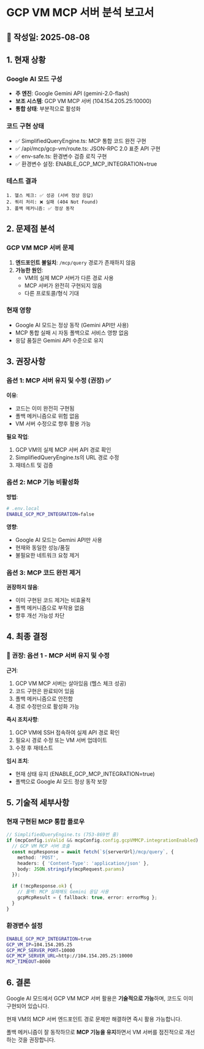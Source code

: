 # GCP VM MCP 서버 분석 보고서

## 📅 작성일: 2025-08-08

## 1. 현재 상황

### Google AI 모드 구성
- **주 엔진**: Google Gemini API (gemini-2.0-flash)
- **보조 시스템**: GCP VM MCP 서버 (104.154.205.25:10000)
- **통합 상태**: 부분적으로 활성화

### 코드 구현 상태
- ✅ SimplifiedQueryEngine.ts: MCP 통합 코드 완전 구현
- ✅ /api/mcp/gcp-vm/route.ts: JSON-RPC 2.0 표준 API 구현
- ✅ env-safe.ts: 환경변수 검증 로직 구현
- ✅ 환경변수 설정: ENABLE_GCP_MCP_INTEGRATION=true

### 테스트 결과
```
1. 헬스 체크: ✅ 성공 (서버 정상 응답)
2. 쿼리 처리: ❌ 실패 (404 Not Found)
3. 폴백 메커니즘: ✅ 정상 동작
```

## 2. 문제점 분석

### GCP VM MCP 서버 문제
1. **엔드포인트 불일치**: `/mcp/query` 경로가 존재하지 않음
2. **가능한 원인**:
   - VM의 실제 MCP 서버가 다른 경로 사용
   - MCP 서버가 완전히 구현되지 않음
   - 다른 프로토콜/형식 기대

### 현재 영향
- Google AI 모드는 정상 동작 (Gemini API만 사용)
- MCP 통합 실패 시 자동 폴백으로 서비스 영향 없음
- 응답 품질은 Gemini API 수준으로 유지

## 3. 권장사항

### 옵션 1: MCP 서버 유지 및 수정 (권장) ✅
**이유**:
- 코드는 이미 완전히 구현됨
- 폴백 메커니즘으로 위험 없음
- VM 서버 수정으로 향후 활용 가능

**필요 작업**:
1. GCP VM의 실제 MCP 서버 API 경로 확인
2. SimplifiedQueryEngine.ts의 URL 경로 수정
3. 재테스트 및 검증

### 옵션 2: MCP 기능 비활성화
**방법**:
```bash
# .env.local
ENABLE_GCP_MCP_INTEGRATION=false
```

**영향**:
- Google AI 모드는 Gemini API만 사용
- 현재와 동일한 성능/품질
- 불필요한 네트워크 요청 제거

### 옵션 3: MCP 코드 완전 제거
**권장하지 않음**:
- 이미 구현된 코드 제거는 비효율적
- 폴백 메커니즘으로 부작용 없음
- 향후 개선 가능성 차단

## 4. 최종 결정

### 🎯 권장: 옵션 1 - MCP 서버 유지 및 수정

**근거**:
1. GCP VM MCP 서버는 살아있음 (헬스 체크 성공)
2. 코드 구현은 완료되어 있음
3. 폴백 메커니즘으로 안전함
4. 경로 수정만으로 활성화 가능

**즉시 조치사항**:
1. GCP VM에 SSH 접속하여 실제 API 경로 확인
2. 필요시 경로 수정 또는 VM 서버 업데이트
3. 수정 후 재테스트

**임시 조치**:
- 현재 상태 유지 (ENABLE_GCP_MCP_INTEGRATION=true)
- 폴백으로 Google AI 모드 정상 동작 보장

## 5. 기술적 세부사항

### 현재 구현된 MCP 통합 플로우
```typescript
// SimplifiedQueryEngine.ts (753-869번 줄)
if (mcpConfig.isValid && mcpConfig.config.gcpVMMCP.integrationEnabled) {
  // GCP VM MCP 서버 호출
  const mcpResponse = await fetch(`${serverUrl}/mcp/query`, {
    method: 'POST',
    headers: { 'Content-Type': 'application/json' },
    body: JSON.stringify(mcpRequest.params)
  });
  
  if (!mcpResponse.ok) {
    // 폴백: MCP 실패해도 Gemini 응답 사용
    gcpMcpResult = { fallback: true, error: errorMsg };
  }
}
```

### 환경변수 설정
```bash
ENABLE_GCP_MCP_INTEGRATION=true
GCP_VM_IP=104.154.205.25
GCP_MCP_SERVER_PORT=10000
GCP_MCP_SERVER_URL=http://104.154.205.25:10000
MCP_TIMEOUT=8000
```

## 6. 결론

Google AI 모드에서 GCP VM MCP 서버 활용은 **기술적으로 가능**하며, 코드도 이미 구현되어 있습니다. 

현재 VM의 MCP 서버 엔드포인트 경로 문제만 해결하면 즉시 활용 가능합니다.

폴백 메커니즘이 잘 동작하므로 **MCP 기능을 유지**하면서 VM 서버를 점진적으로 개선하는 것을 권장합니다.